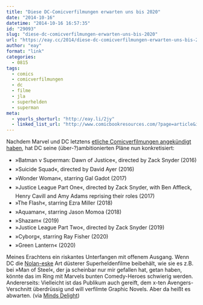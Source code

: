 ```yaml
---
title: "Diese DC-Comicverfilmungen erwarten uns bis 2020"
date: "2014-10-16"
datetime: "2014-10-16 16:57:35"
id: "29093"
slug: "diese-dc-comicverfilmungen-erwarten-uns-bis-2020"
url: "https://eay.cc/2014/diese-dc-comicverfilmungen-erwarten-uns-bis-2020/"
author: "eay"
format: "link"
categories:
  - 0815
tags:
  - comics
  - comicverfilmungen
  - dc
  - filme
  - jla
  - superhelden
  - superman
meta:
  - yourls_shorturl: "http://eay.li/2jy"
  - linked_list_url: "http://www.comicbookresources.com/?page=article&id=56322"
---
```


Nachdem Marvel und DC letztens [etliche Comicverfilmungen angekündigt haben](//eay.cc/2014/marvel-dc-kuendigen-30-superhelden-filme-bis-2020-an/), hat DC seine (über-?)ambitionierten Pläne nun konkretisiert:

- »Batman v Superman: Dawn of Justice«, directed by Zack Snyder (2016)
- »Suicide Squad«, directed by David Ayer (2016)
- »Wonder Woman«, starring Gal Gadot (2017)
- »Justice League Part One«, directed by Zack Snyder, with Ben Affleck, Henry Cavill and Amy Adams reprising their roles (2017)
- »The Flash«, starring Ezra Miller (2018)
- »Aquaman«, starring Jason Momoa (2018)
- »Shazam« (2019)
- »Justice League Part Two«, directed by Zack Snyder (2019)
- »Cyborg«, starring Ray Fisher (2020)
- »Green Lantern« (2020)

Meines Erachtens ein riskantes Unterfangen mit offenem Ausgang. Wenn DC die [Nolan-eske](//eay.cc/2008/christopher-nolans-batman/) Art düsterer Superheldenfilme beibehält, wie sie es z.B. bei »Man of Steel«, der ja scheinbar nur mir gefallen hat, getan haben, könnte das im Ring mit Marvels bunten Comedy-Heroes schwierig werden. Andererseits: Vielleicht ist das Publikum auch gereift, dem x-ten Avengers-Verschnitt überdrüssig und will verfilmte Graphic Novels. Aber da heißt es abwarten. (via [Minds Delight](http://www.mindsdelight.de/2014/10/dc-hat-jetzt-seine-filmplane-veroffentlicht/))
